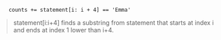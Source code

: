         counts += statement[i: i + 4] == 'Emma'
> statement[i:i+4] finds a substring from statement that starts at index i and ends at index 1 lower than i+4.